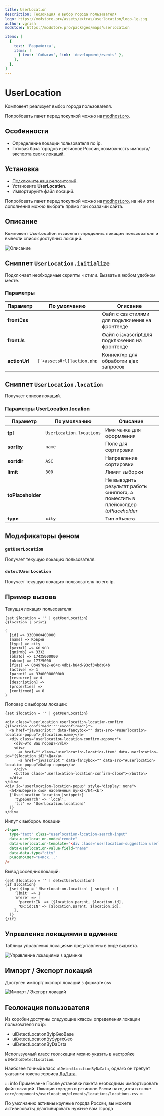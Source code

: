 ```yaml
---
title: UserLocation
description: Геолокация и выбор города пользователя
logo: https://modstore.pro/assets/extras/userlocation/logo-lg.jpg
author: vgrish
modstore: https://modstore.pro/packages/maps/userlocation

items: [
  {
    text: 'Разработка',
    items: [
      { text: 'События', link: 'development/events' },
    ],
  },
]
---
```

# UserLocation

Компонент реализует выбор города пользователя.

Попробовать пакет перед покупкой можно на [modhost.pro][4].

## Особенности

- Определение локации пользователя по ip.
- Готовая база городов и регионов России, возможность импорта/экспорта своих локаций.

## Установка

- [Подключите наш репозиторий](https://modstore.pro/info/connection).
- Установите **UserLocation**.
- Импортируйте файл локаций.

Попробовать пакет перед покупкой можно на [modhost.pro][4], на нём эти дополнения можно выбрать прямо при создании сайта.

## Описание

Компонент UserLocation позволяет определить локацию пользователя и вывести список доступных локаций.

![Описание](https://file.modx.pro/files/6/c/6/6c69d7b5e6fc7865180c41e4afe44ed9.jpg)

## Сниппет `UserLocation.initialize`

Подключает необходимые скрипты и стили. Вызвать в любом удобном месте.

### Параметры

| Параметр      | По умолчанию               | Описание                                        |
| ------------- | -------------------------- | ----------------------------------------------- |
| **frontCss**  |                            | Файл с css стилями для подключения на фронтенде |
| **frontJs**   |                            | Файл с javascript для подключения на фронтенде  |
| **actionUrl** | `[[+assetsUrl]]action.php` | Коннектор для обработки ajax запросов           |

## Сниппет `UserLocation.location`

Получает список локаций.

### Параметры UserLocation.location

| Параметр          | По умолчанию             | Описание                                                                         |
| ----------------- | ------------------------ | -------------------------------------------------------------------------------- |
| **tpl**           | `UserLocation.locations` | Имя чанка для оформления                                                         |
| **sortby**        | `name`                   | Поле для сортировки                                                              |
| **sortdir**       | `ASC`                    | Направление сортировки                                                           |
| **limit**         | `300`                    | Лимит выборки                                                                    |
| **toPlaceholder** |                          | Не выводить результат работы сниппета, а поместить в плейсхолдер *toPlaceholder* |
| **type**          | `city`                   | Тип объекта                                                                      |

## Модификаторы феном

### `getUserLocation`

Получает текущую локацию пользователя.

### `detectUserLocation`

Получает текущую локацию пользователя по его ip.

## Пример вызова

Текущая локация пользователя:

```fenom
{set $location = '' | getUserLocation}
{$location | print}

(
  [id] => 3300000400000
  [name] => Ковров
  [type] => city
  [postal] => 601900
  [gninmb] => 3332
  [okato] => 17425000000
  [oktmo] => 17725000
  [fias] => 0b4978e2-e64c-4db1-b84d-93cf34bdb04b
  [active] => 1
  [parent] => 3300000000000
  [resource] => 0
  [description] =>
  [properties] =>
  [confirmed] => 0
)
```

Поповер с выбором локации:

```fenom
{set $location = '' | getUserLocation}

<div class="userlocation userlocation-location-confirm {$location.confirmed?'':'unconfirmed'}">
  <a href="javascript:" data-fancybox="" data-src="#userlocation-location-popup">{$location.name}</a>
  <div class="userlocation-location-confirm-popover">
    <div>Это Ваш город?</div>
    <div>
      <a href="" class="userlocation-location-item" data-userlocation-id="{$location.id}">Да</a>
      <a href="javascript:" data-fancybox="" data-src="#userlocation-location-popup">Выбор города</a>
    </div>
    <button class="userlocation-location-confirm-close"></button>
  </div>
</div>
<div id="userlocation-location-popup" style="display: none">
  <h4>Выберите свой населённый пункт</h4><br>
  {'UserLocation.location'|snippet:[
    'typeSearch' => 'local',
    'tpl' => 'UserLocation.locations'
  ]}
</div>
```

Инпут с выбором локации:

```html
<input
  type="text" class="userlocation-location-search-input"
  data-userlocation-mode="remote"
  data-userlocation-template="<div class='userlocation-suggestion userlocation-location-item' data-userlocation-row='@row@' data-userlocation-id='@id@'>@name@</div>"
  data-userlocation-value-field="name"
  data-data-type="city"
  placeholder="Поиск..."
/>
```

Вывод соседних локаций:

```fenom
{set $location = '' | detectUserLocation}
{if $location}
  {set $tmp = '!UserLocation.location' | snippet : [
    'limit' => 1,
    'where' => [
      'parent:IN' => [$location.parent, $location.id],
      'OR:id:IN' => [$location.parent, $location.id],
    ],
  ]}
{/if}
```

## Управление локациями в админке

Таблица управления локациями представлена в виде виджета.

![Управление локациями в админке](https://file.modx.pro/files/0/4/3/043bf415e97bd6ffd6a1a8f6c36420d6.jpg)

## Импорт / Экспорт локаций

Доступен импорт/ экспорт локаций в формате csv

![Импорт / Экспорт локаций](https://file.modx.pro/files/0/0/1/00101496f17fb0dc09aa86209a198d6c.jpg)

## Геолокация пользователя

Из коробки доступны следующие классы определения локации пользователя по ip:

- ulDetectLocationByIpGeoBase <Badge type="info" text="включен по умолчанию" />
- ulDetectLocationBySypexGeo
- ulDetectLocationByDaData

Используемый класс геолокации можно указать в настройке `ulMethodDetectLocation`.

Наиболее точный класс `ulDetectLocationByDaData`, однако он требует указания токена сервиса [ДаДата][5].

::: info Примечание
После установки пакета необходимо импортировать файл локаций.
Локации городов и регионов Росии находится в папке `core/components/userlocation/elements/locations/locations.csv`
:::

По умолчанию активны крупные города России, вы можете активировать/ деактивировать нужные вам города

[4]: https://modhost.pro
[5]: https://dadata.ru/profile
